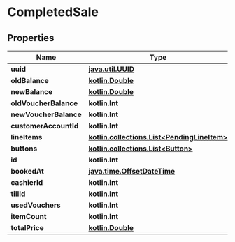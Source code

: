 
# CompletedSale

## Properties
Name | Type | Description | Notes
------------ | ------------- | ------------- | -------------
**uuid** | [**java.util.UUID**](java.util.UUID.md) |  | 
**oldBalance** | [**kotlin.Double**](kotlin.Double.md) |  | 
**newBalance** | [**kotlin.Double**](kotlin.Double.md) |  | 
**oldVoucherBalance** | **kotlin.Int** |  | 
**newVoucherBalance** | **kotlin.Int** |  | 
**customerAccountId** | **kotlin.Int** |  | 
**lineItems** | [**kotlin.collections.List&lt;PendingLineItem&gt;**](PendingLineItem.md) |  | 
**buttons** | [**kotlin.collections.List&lt;Button&gt;**](Button.md) |  | 
**id** | **kotlin.Int** |  | 
**bookedAt** | [**java.time.OffsetDateTime**](java.time.OffsetDateTime.md) |  | 
**cashierId** | **kotlin.Int** |  | 
**tillId** | **kotlin.Int** |  | 
**usedVouchers** | **kotlin.Int** |  |  [readonly]
**itemCount** | **kotlin.Int** |  |  [readonly]
**totalPrice** | [**kotlin.Double**](kotlin.Double.md) |  |  [readonly]



